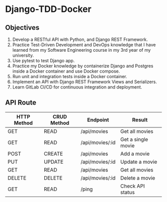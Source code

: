 # Django-TDD-Docker

## Objectives
1. Develop a RESTful API with Python, and Django REST Framework.
2. Practice Test-Driven Development and DevOps knowledge that I have learned from my Software Engineering course in my 3rd year of my university.
3. Use pytest to test Django app.
4. Practice my Docker knowledge by containerize Django and Postgres inside a Docker container and use Docker compose.
5. Run unit and integration tests inside a Docker container.
6. Implement an API with Django REST Framework Views and Serializers.
7. Learn GitLab CI/CD for continuous integration and deployment.

## API Route
| HTTP Method | CRUD Method | Endpoint | Result |
| ----------- | ----------- | ---------| -------|
| GET | READ | /api/movies | Get all movies |
| GET | READ | /api/movies/:id | Get a single movie |
| POST | CREATE | /api/movies | Add a movie |
| PUT | UPDATE | /api/movies/:id | Update a movie |
| GET | READ | /api/movies | Get all movies |
| DELETE | DELETE | /api/movies/:id | Delete a movie |
| GET | READ | /ping | Check API status |

